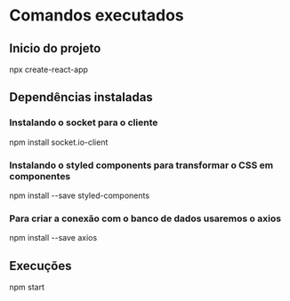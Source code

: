 # Comandos executados

## Inicio do projeto
npx create-react-app 

## Dependências instaladas

### Instalando o socket para o cliente
npm install socket.io-client

### Instalando o styled components para transformar o CSS em componentes
npm install --save styled-components

### Para criar a conexão com o banco de dados usaremos o axios
npm install --save axios

## Execuções

npm start